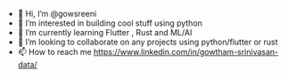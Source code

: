 - 👋 Hi, I’m @gowsreeni
- 👀 I’m interested in building cool stuff using python
- 🌱 I’m currently learning Flutter , Rust and ML/AI
- 💞️ I’m looking to collaborate on any projects using python/flutter or rust
- 📫 How to reach me https://www.linkedin.com/in/gowtham-srinivasan-data/

<!---
gowsreeni/gowsreeni is a ✨ special ✨ repository because its `README.md` (this file) appears on your GitHub profile.
You can click the Preview link to take a look at your changes.
--->
